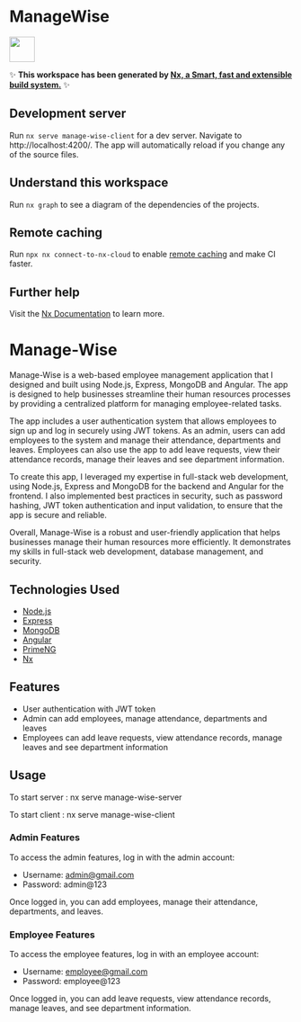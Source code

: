 # ManageWise

<a alt="Nx logo" href="https://nx.dev" target="_blank" rel="noreferrer"><img src="https://raw.githubusercontent.com/nrwl/nx/master/images/nx-logo.png" width="45"></a>

✨ **This workspace has been generated by [Nx, a Smart, fast and extensible build system.](https://nx.dev)** ✨

## Development server

Run `nx serve manage-wise-client` for a dev server. Navigate to http://localhost:4200/. The app will automatically reload if you change any of the source files.

## Understand this workspace

Run `nx graph` to see a diagram of the dependencies of the projects.

## Remote caching

Run `npx nx connect-to-nx-cloud` to enable [remote caching](https://nx.app) and make CI faster.

## Further help

Visit the [Nx Documentation](https://nx.dev) to learn more.

# Manage-Wise

Manage-Wise is a web-based employee management application that I designed and built using Node.js, Express, MongoDB and Angular. The app is designed to help businesses streamline their human resources processes by providing a centralized platform for managing employee-related tasks.

The app includes a user authentication system that allows employees to sign up and log in securely using JWT tokens. As an admin, users can add employees to the system and manage their attendance, departments and leaves. Employees can also use the app to add leave requests, view their attendance records, manage their leaves and see department information.

To create this app, I leveraged my expertise in full-stack web development, using Node.js, Express and MongoDB for the backend and Angular for the frontend. I also implemented best practices in security, such as password hashing, JWT token authentication and input validation, to ensure that the app is secure and reliable.

Overall, Manage-Wise is a robust and user-friendly application that helps businesses manage their human resources more efficiently. It demonstrates my skills in full-stack web development, database management, and security.

## Technologies Used

- [Node.js](https://nodejs.org/)
- [Express](https://expressjs.com/)
- [MongoDB](https://www.mongodb.com/)
- [Angular](https://angular.io/)
- [PrimeNG](https://primeng.org/)
- [Nx](https://nx.dev/)

## Features

- User authentication with JWT token
- Admin can add employees, manage attendance, departments and leaves
- Employees can add leave requests, view attendance records, manage leaves and see department information

## Usage

To start server : nx serve manage-wise-server

To start client : nx serve manage-wise-client

### Admin Features

To access the admin features, log in with the admin account:

- Username: admin@gmail.com
- Password: admin@123

Once logged in, you can add employees, manage their attendance, departments, and leaves.

### Employee Features

To access the employee features, log in with an employee account:

- Username: employee@gmail.com
- Password: employee@123

Once logged in, you can add leave requests, view attendance records, manage leaves, and see department information.
